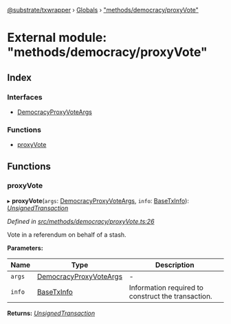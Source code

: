 [@substrate/txwrapper](../README.md) › [Globals](../globals.md) › ["methods/democracy/proxyVote"](_methods_democracy_proxyvote_.md)

# External module: "methods/democracy/proxyVote"

## Index

### Interfaces

* [DemocracyProxyVoteArgs](../interfaces/_methods_democracy_proxyvote_.democracyproxyvoteargs.md)

### Functions

* [proxyVote](_methods_democracy_proxyvote_.md#proxyvote)

## Functions

###  proxyVote

▸ **proxyVote**(`args`: [DemocracyProxyVoteArgs](../interfaces/_methods_democracy_proxyvote_.democracyproxyvoteargs.md), `info`: [BaseTxInfo](../interfaces/_util_types_.basetxinfo.md)): *[UnsignedTransaction](../interfaces/_util_types_.unsignedtransaction.md)*

*Defined in [src/methods/democracy/proxyVote.ts:26](https://github.com/paritytech/txwrapper/blob/ba35923/src/methods/democracy/proxyVote.ts#L26)*

Vote in a referendum on behalf of a stash.

**Parameters:**

Name | Type | Description |
------ | ------ | ------ |
`args` | [DemocracyProxyVoteArgs](../interfaces/_methods_democracy_proxyvote_.democracyproxyvoteargs.md) | - |
`info` | [BaseTxInfo](../interfaces/_util_types_.basetxinfo.md) | Information required to construct the transaction.  |

**Returns:** *[UnsignedTransaction](../interfaces/_util_types_.unsignedtransaction.md)*
